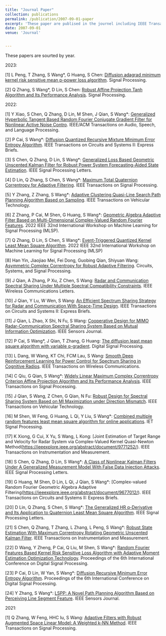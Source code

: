 ```yaml
---
title: "Journal Paper"
collection: publications
permalink: /publication/2007-09-01-paper
excerpt: 'These paper are publised in the journel including IEEE Transactions on Cybernetics, IEEE Transactions on Vehicular Technology, IEEE/ACM Transactions on Audio, Speech, and Language Processing, IEEE Transactions on Signal Processing, IEEE Sensors Journal, IEEE Transactions on Instrumentation and Measurement, IEEE Transactions on Circuits and Systems II: Express Briefs, IEEE Signal Processing Letters, Signal Processing, Digital Signal Processing, Journal of the Franklin Institute, etc. '
date: 2007-09-01
venue: 'Journal'


---
```

These papers are sourted by year.


2023:


[1] L Peng, T Zhang, S Wang*, G Huang, S Chen: [Diffusion adagrad minimum kernel risk sensitive mean p-power loss algorithm](https://doi.org/10.1016/j.sigpro.2022.108773). Signal Processing.

[2] Q Zhang, S Wang*, D Lin, S Chen: [Robust Affine Projection Tanh Algorithm and Its Performance Analysis](https://doi.org/10.1016/j.sigpro.2022.108749). Signal Processing.


2022:


[1] Y Xiao, S Chen, Q Zhang, D Lin, M Shen, J Qian, S Wang*: [Generalized Hyperbolic Tangent Based Random Fourier Conjugate Gradient Filter for Nonlinear Active Noise Contro](https://ieeexplore.ieee.org/document/9992079). IEEE/ACM Transactions on Audio, Speech, and Language Processing.

[2] P Cai, S Wang*: [Diffusion Quantized Recursive Mixture Minimum Error Entropy Algorithm](https://ieeexplore.ieee.org/abstract/document/9858084/). IEEE Transactions on Circuits and Systems II: Express Briefs.

[3] S Chen, Q Zhang, D Lin, S Wang*: [Generalized Loss Based Geometric Unscented Kalman Filter for Robust Power System Forecasting-Aided State Estimation](https://ieeexplore.ieee.org/abstract/document/9947284/). IEEE Signal Processing Letters.

[4] D Lin, Q Zhang, S Chen, S Wang*: [Maximum Total Quaternion Correntropy for Adaptive Filtering](https://ieeexplore.ieee.org/abstract/document/9921350/). IEEE Transactions on Signal Processing.

[5] Y Zhang, Z Zhang, S Wang*: [Adaptive Clustering Quasi-Line Search Path Planning Algorithm Based on Sampling](https://ieeexplore.ieee.org/abstract/document/9914668). IEEE Transactions on Vehicular Technology.

[6] Z Zhang, P Cai, M Shen, G Huang, S Wang*: [Geometric Algebra Adaptive Filter Based on Multi-Dimensional Complex-Valued Random Fourier Features](https://ieeexplore.ieee.org/abstract/document/9943322). 2022 IEEE 32nd International Workshop on Machine Learning for Signal Processing (MLSP).

[7] Q Zhang, D Lin, S Chen, S Wang*: [Event-Triggered Quantized Kernel Least Mean Square Algorithm](https://ieeexplore.ieee.org/abstract/document/9943327). 2022 IEEE 32nd International Workshop on Machine Learning for Signal Processing (MLSP)

[8] Han Yin, Jiaojiao Mei, Fei Dong, Guobing Qian, Shiyuan Wang: [Asymmetric Complex Correntropy for Robust Adaptive Filtering](https://link.springer.com/article/10.1007/s00034-022-02004-8). Circuits, Systems, and Signal Processing.

[9] J Qian, A Zhang, P Xu, Z Chen, S Wang: [Radar and Communication Spectral Sharing Under Multiple Spectral Compatibility Constraints](https://ieeexplore.ieee.org/abstract/document/9843878). IEEE Wireless Communications Letters.

[10] J Qian, Y Lu, W Wen, S Wang: [An Efficient Spectrum Sharing Strategy for Radar and Communication With Space-Time Design](https://ieeexplore.ieee.org/abstract/document/9843877/). IEEE Transactions on Circuits and Systems II: Express Briefs.

[11] J Qian, L Zhao, X Shi, N Fu, S Wang: [Cooperative Design for MIMO Radar-Communication Spectral Sharing System Based on Mutual Information Optimization](https://ieeexplore.ieee.org/abstract/document/9839446/). IEEE Sensors Journal. 

[12] P Cai, S Wang*, J Qian, T Zhang, G Huang: [The diffusion least mean square algorithm with variable q-gradient](https://doi.org/10.1016/j.dsp.2022.103531). 
Digital Signal Processing.

[13] L Dang, W Wang, KT Chi, FCM Lau, S Wang: [Smooth Deep Reinforcement Learning for Power Control for Spectrum Sharing in Cognitive Radios](https://ieeexplore.ieee.org/abstract/document/9810823/). IEEE Transactions on Wireless Communications.

[14] C Qiu, G Qian, S Wang*: [Widely Linear Maximum Complex Correntropy Criterion Affine Projection Algorithm and Its Performance Analysis](https://ieeexplore.ieee.org/abstract/document/9804868/). IEEE Transactions on Signal Processing.

[15] J Qian, S Wang, Z Chen, G Qian, N Fu: [Robust Design for Spectral Sharing System Based on MI Maximization under Direction Mismatch](https://ieeexplore.ieee.org/abstract/document/9729542/). IEEE Transactions on Vehicular Technology.

[16] M Shen, W Feng, G Huang, L Qi, Y Liu, S Wang*: [Combined multiple random features least mean square algorithm for online applications](https://ietresearch.onlinelibrary.wiley.com/doi/full/10.1049/sil2.12102). IET Signal Processing.

[17] K Xiong, G Cui, X Yu, S Wang, L Kong: [Joint Estimation of Target Range and Velocity for Radar System via Complex-Valued Kernel Quasi-Newton Method(https://ieeexplore.ieee.org/abstract/document/9771252/). IEEE Transactions on Instrumentation and Measurement.

[18] S Chen, Q Zhang, D Lin, S Wang*: [A Class of Nonlinear Kalman Filters Under A Generalized Measurement Model With False Data Injection Attacks](https://ieeexplore.ieee.org/abstract/document/9769947/). IEEE Signal Processing Letters.

[19] G Huang, M Shen, D Lin, L Qi, J Qian, S Wang*: [Complex-valued Random Fourier Geometric Algebra Adaptive Filtering(https://ieeexplore.ieee.org/abstract/document/9677012/). IEEE Transactions on Circuits and Systems II: Express Briefs.

[20] D Lin, Q Zhang, S Chen, S Wang*: [The Generalized HR q-Derivative and Its Application to Quaternion Least Mean Square Algorithm](https://ieeexplore.ieee.org/abstract/document/9735417/). IEEE Signal Processing Letters.

[21] S Chen, Q Zhang, T Zhang, L Zhang, L Peng, S Wang*: [Robust State Estimation With Maximum Correntropy Rotating Geometric Unscented Kalman Filter](https://ieeexplore.ieee.org/abstract/document/9661360/). IEEE Transactions on Instrumentation and Measurement.

[22] D Wang, Y Zheng, P Cai, Q Liu, M Shen, S Wang*: [Random Fourier Features Based Kernel Risk Sensitive Loss Algorithm with Adaptive Moment Estimation Optimization Technology](https://dl.acm.org/doi/abs/10.1145/3529570.3529574). Proceedings of the 6th International Conference on Digital Signal Processing.

[23] P Cai, D Lin, W Yan, S Wang*: [Diffusion Recursive Minimum Error Entropy Algorithm](https://dl.acm.org/doi/abs/10.1145/3529570.3529606). Proceedings of the 6th International Conference on Digital Signal Processing.

[24] Y Zhang, S Wang*: [LSPP: A Novel Path Planning Algorithm Based on Perceiving Line Segment Feature](https://ieeexplore.ieee.org/abstract/document/9625960/). IEEE Sensors Journal.

2021:

[1] Q Zhang, W Feng, HHC Iu, S Wang: [Adaptive Filters with Robust Augmented Space Linear Model: A Weighted k-NN Method](https://ieeexplore.ieee.org/abstract/document/9627816/). IEEE Transactions on Signal Processing.







